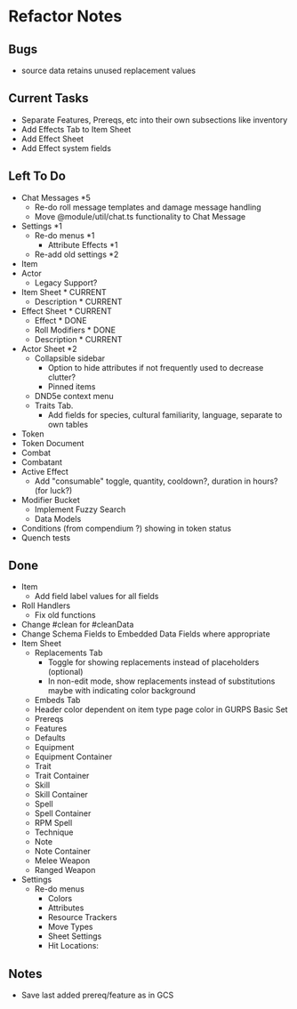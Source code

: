 # Refactor Notes

## Bugs

- source data retains unused replacement values

## Current Tasks

- Separate Features, Prereqs, etc into their own subsections like inventory
- Add Effects Tab to Item Sheet
- Add Effect Sheet
- Add Effect system fields

## Left To Do

- Chat Messages \*5
  - Re-do roll message templates and damage message handling
  - Move @module/util/chat.ts functionality to Chat Message
- Settings \*1
  - Re-do menus \*1
    - Attribute Effects \*1
  - Re-add old settings \*2
- Item
- Actor
  - Legacy Support?
- Item Sheet \* CURRENT
  - Description \* CURRENT
- Effect Sheet \* CURRENT
  - Effect \* DONE
  - Roll Modifiers \* DONE
  - Description \* CURRENT
- Actor Sheet \*2
  - Collapsible sidebar
    - Option to hide attributes if not frequently used to decrease clutter?
    - Pinned items
  - DND5e context menu
  - Traits Tab.
    - Add fields for species, cultural familiarity, language, separate to own tables
- Token
- Token Document
- Combat
- Combatant
- Active Effect
  - Add "consumable" toggle, quantity, cooldown?, duration in hours? (for luck?)
- Modifier Bucket
  - Implement Fuzzy Search
  - Data Models
- Conditions (from compendium ?) showing in token status
- Quench tests

## Done

- Item
  - Add field label values for all fields
- Roll Handlers
  - Fix old functions
- Change #clean for #cleanData
- Change Schema Fields to Embedded Data Fields where appropriate
- Item Sheet
  - Replacements Tab
    - Toggle for showing replacements instead of placeholders (optional)
    - In non-edit mode, show replacements instead of substitutions maybe with indicating color background
  - Embeds Tab
  - Header color dependent on item type page color in GURPS Basic Set
  - Prereqs
  - Features
  - Defaults
  - Equipment
  - Equipment Container
  - Trait
  - Trait Container
  - Skill
  - Skill Container
  - Spell
  - Spell Container
  - RPM Spell
  - Technique
  - Note
  - Note Container
  - Melee Weapon
  - Ranged Weapon
- Settings
  - Re-do menus
    - Colors
    - Attributes
    - Resource Trackers
    - Move Types
    - Sheet Settings
    - Hit Locations:

## Notes

- Save last added prereq/feature as in GCS
